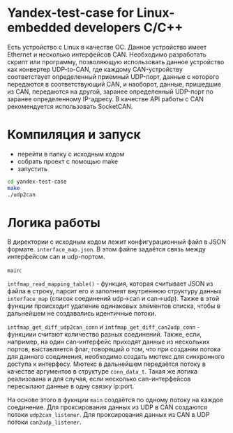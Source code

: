 # Yandex-test-case for Linux-embedded developers C/C++
Есть устройство с Linux в качестве ОС. Данное устройство имеет Ethernet и несколько интерфейсов CAN. Необходимо разработать скрипт или программу, позволяющую использовать данное устройство как конвертер UDP-to-CAN, где каждому CAN-устройству соответствует определенный приемный UDP-порт, данные с которого передаются в соответствующий CAN, и наоборот, данные, пришедшие из CAN, передаются на другой, заранее определенный UDP-порт по заранее определенному IP-адресу. В качестве API работы с CAN рекомендуется использовать SocketCAN.


# Компиляция и запуск
 
 - перейти в папку с исходным кодом
 - собрать проект с помощью make
 - запустить

```sh
cd yandex-test-case
make
./udp2can
```

# Логика работы

В директории с исходным кодом лежит конфигурационный файл в JSON формате. `interface_map.json`. В этом  файле задаётся связь между интерфейсом can и udp-портом.

`main`:

`intfmap_read_mapping_table()` - функция, которая считывает JSON из файла в строку, парсит его и заполнеят внутреннюю структуру данных `interface_map` (список соединений udp->can и can->udp). Также в этой функции происходит удаление одинаковых элементов списка, чтобы в дальнейшем не создавались идентичные потоки.

`intfmap_get_diff_udp2can_conn` и `intfmap_get_diff_can2udp_conn` - функциии считают количество разных соединений. Также, если, например, на один can-интерфейс приходят данные из нескольких портов, выставляется флаг, говорящий о том, что при создании потока для данного соединения, необходимо создать мютекс для синхронного доступа к интерфесу. Мютекс в дальнейшем передаётся потоку в качестве аргументов в структуре `conn_data_t`. Такая же логика реализована и для случая, если несколько can-интерфейсов пересылают данные в одну связку ip:port.

На основе этого в фукнции `main` создаётся по одному потоку на каждое соединение.
Для проксирования данных из UDP в CAN создаются потоки `udp2can_listener`.
Для проксирования данных из CAN в UDP потоки `can2udp_listener`.
